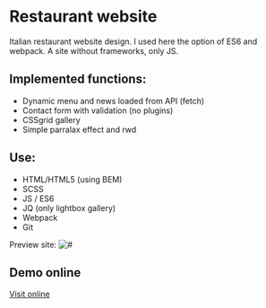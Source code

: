 # Restaurant website
Italian restaurant website design. I used here the option of ES6 and webpack. A site without frameworks, only JS.

## Implemented functions:
* Dynamic menu and news loaded from API (fetch)
* Contact form with validation (no plugins)
* CSSgrid gallery
* Simple parralax effect and rwd

## Use:
* HTML/HTML5 (using BEM)
* SCSS
* JS / ES6
* JQ (only lightbox gallery)
* Webpack
* Git

Preview site:
<img src="http://propozycja.vot.pl/git/italy.jpg" alt="#">

## Demo online

[Visit online](http://itally.vot.pl/)
